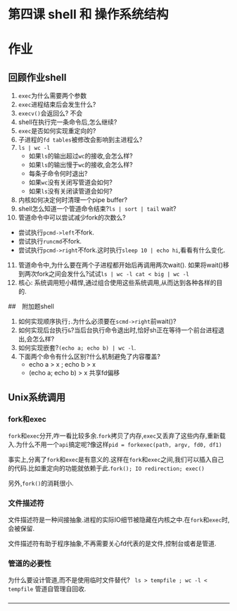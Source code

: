 # 第四课 shell 和 操作系统结构

# 作业
## 回顾作业shell
1. `exec`为什么需要两个参数
2. `exec`进程结束后会发生什么?
3. `execv()`会返回么? 不会
4. shell在执行完一条命令后,怎么继续?
5. `exec`是否如何实现重定向的?
6. 子进程的`fd tables`被修改会影响到主进程么?
7. `ls | wc -l`
   * 如果`ls`的输出超过`wc`的接收,会怎么样?
   * 如果`ls`的输出慢于`wc`的接收,会怎么样?
   * 每条子命令何时退出?
   * 如果`wc`没有关闭写管道会如何?
   * 如果`ls`没有关闭读管道会如何?
8. 内核如何决定何时清理一个pipe buffer?
9. shell怎么知道一个管道命令结束?`ls | sort | tail` wait?
10. 管道命令中可以尝试减少fork的次数么?
   * 尝试执行`pcmd->left`不fork.
   * 尝试执行`runcmd`不fork.
   * 尝试执行`pcmd->right`不fork.这时执行`sleep 10 | echo hi`,看看有什么变化.
11. 管道命令中,为什么要在两个子进程都开始后再调用两次wait(). 如果将wait()移到两次fork之间会发什么?试试`ls | wc -l cat < big | wc -l`
12. 核心: 系统调用短小精悍,通过组合使用这些系统调用,从而达到各种各样的目的.

##　附加题shell
1. 如何实现顺序执行`;`.为什么必须要在`scmd->right`前wait()?
2. 如何实现后台执行`&`?当后台执行命令退出时,恰好sh正在等待一个前台进程退出,会怎么样?
3. 如何实现嵌套?`(echo a; echo b) | wc -l`.
4. 下面两个命令有什么区别?什么机制避免了内容覆盖?
   * echo a > x ; echo b > x
   * (echo a; echo b) > x 共享fd偏移

## Unix系统调用

### fork和exec
`fork`和`exec`分开,咋一看比较多余.`fork`拷贝了内存,`exec`又丢弃了这些内存,重新载入.为什么不用一个`api`搞定呢?像这样`pid = forkexec(path, argv, fd0, df1)`

事实上,分离了`fork`和`exec`是有意义的.这样在`fork`和`exec`之间,我们可以插入自己的代码.比如重定向的功能就依赖于此.`fork(); IO redirection; exec()`

另外,`fork()`的消耗很小.

### 文件描述符
文件描述符是一种间接抽象.进程的实际IO细节被隐藏在内核之中.在`fork`和`exec`时,会被保留.

文件描述符有助于程序抽象,不再需要关心fd代表的是文件,控制台或者是管道.

### 管道的必要性
为什么要设计管道,而不是使用临时文件替代?
` ls > tempfile ; wc -l < tempfile`
管道自管理自回收.

### 























---